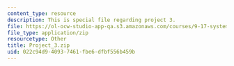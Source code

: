 ```yaml
---
content_type: resource
description: This is special file regarding project 3.
file: https://ol-ocw-studio-app-qa.s3.amazonaws.com/courses/9-17-systems-neuroscience-lab-spring-2013/022c94d940937461fbe6dfbf556b459b_Project_3.zip
file_type: application/zip
resourcetype: Other
title: Project_3.zip
uid: 022c94d9-4093-7461-fbe6-dfbf556b459b
---
```

